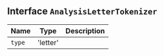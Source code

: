 ## Interface `AnalysisLetterTokenizer`

| Name | Type | Description |
| - | - | - |
| `type` | 'letter' | &nbsp; |
